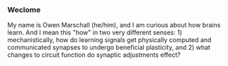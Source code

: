 ### Weclome
My name is Owen Marschall (he/him), and I am curious about how brains learn. And I mean this "how" in two very different senses: 1) mechanistically, how do learning signals get physically computed and communicated synapses to undergo beneficial plasticity, and 2) what changes to circuit function do synaptic adjustments effect?
